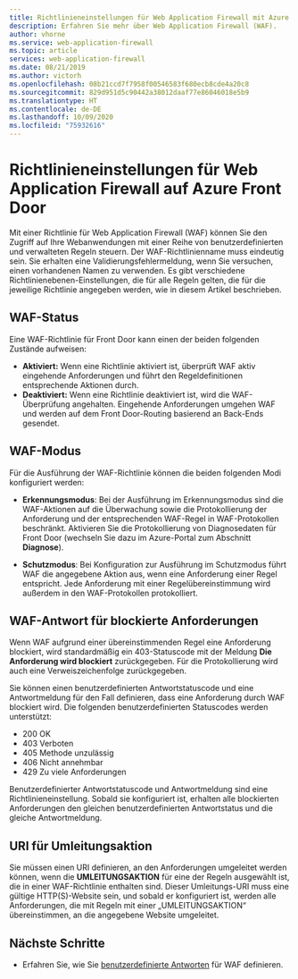 ```yaml
---
title: Richtlinieneinstellungen für Web Application Firewall mit Azure Front Door
description: Erfahren Sie mehr über Web Application Firewall (WAF).
author: vhorne
ms.service: web-application-firewall
ms.topic: article
services: web-application-firewall
ms.date: 08/21/2019
ms.author: victorh
ms.openlocfilehash: 08b21ccd7f7958f00546583f680ecb8cde4a20c8
ms.sourcegitcommit: 829d951d5c90442a38012daaf77e86046018e5b9
ms.translationtype: HT
ms.contentlocale: de-DE
ms.lasthandoff: 10/09/2020
ms.locfileid: "75932616"
---
```

# <a name="policy-settings-for-web-application-firewall-on-azure-front-door"></a>Richtlinieneinstellungen für Web Application Firewall auf Azure Front Door

Mit einer Richtlinie für Web Application Firewall (WAF) können Sie den Zugriff auf Ihre Webanwendungen mit einer Reihe von benutzerdefinierten und verwalteten Regeln steuern. Der WAF-Richtlinienname muss eindeutig sein. Sie erhalten eine Validierungsfehlermeldung, wenn Sie versuchen, einen vorhandenen Namen zu verwenden. Es gibt verschiedene Richtlinienebenen-Einstellungen, die für alle Regeln gelten, die für die jeweilige Richtlinie angegeben werden, wie in diesem Artikel beschrieben.

## <a name="waf-state"></a>WAF-Status

Eine WAF-Richtlinie für Front Door kann einen der beiden folgenden Zustände aufweisen:
- **Aktiviert:** Wenn eine Richtlinie aktiviert ist, überprüft WAF aktiv eingehende Anforderungen und führt den Regeldefinitionen entsprechende Aktionen durch.
- **Deaktiviert:** Wenn eine Richtlinie deaktiviert ist, wird die WAF-Überprüfung angehalten. Eingehende Anforderungen umgehen WAF und werden auf dem Front Door-Routing basierend an Back-Ends gesendet.

## <a name="waf-mode"></a>WAF-Modus

Für die Ausführung der WAF-Richtlinie können die beiden folgenden Modi konfiguriert werden:

- **Erkennungsmodus**: Bei der Ausführung im Erkennungsmodus sind die WAF-Aktionen auf die Überwachung sowie die Protokollierung der Anforderung und der entsprechenden WAF-Regel in WAF-Protokollen beschränkt. Aktivieren Sie die Protokollierung von Diagnosedaten für Front Door (wechseln Sie dazu im Azure-Portal zum Abschnitt **Diagnose**).

- **Schutzmodus**: Bei Konfiguration zur Ausführung im Schutzmodus führt WAF die angegebene Aktion aus, wenn eine Anforderung einer Regel entspricht. Jede Anforderung mit einer Regelübereinstimmung wird außerdem in den WAF-Protokollen protokolliert.

## <a name="waf-response-for-blocked-requests"></a>WAF-Antwort für blockierte Anforderungen

Wenn WAF aufgrund einer übereinstimmenden Regel eine Anforderung blockiert, wird standardmäßig ein 403-Statuscode mit der Meldung **Die Anforderung wird blockiert** zurückgegeben. Für die Protokollierung wird auch eine Verweiszeichenfolge zurückgegeben.

Sie können einen benutzerdefinierten Antwortstatuscode und eine Antwortmeldung für den Fall definieren, dass eine Anforderung durch WAF blockiert wird. Die folgenden benutzerdefinierten Statuscodes werden unterstützt:

- 200    OK
- 403    Verboten
- 405    Methode unzulässig
- 406    Nicht annehmbar
- 429    Zu viele Anforderungen

Benutzerdefinierter Antwortstatuscode und Antwortmeldung sind eine Richtlinieneinstellung. Sobald sie konfiguriert ist, erhalten alle blockierten Anforderungen den gleichen benutzerdefinierten Antwortstatus und die gleiche Antwortmeldung.

## <a name="uri-for-redirect-action"></a>URI für Umleitungsaktion

Sie müssen einen URI definieren, an den Anforderungen umgeleitet werden können, wenn die **UMLEITUNGSAKTION** für eine der Regeln ausgewählt ist, die in einer WAF-Richtlinie enthalten sind. Dieser Umleitungs-URI muss eine gültige HTTP(S)-Website sein, und sobald er konfiguriert ist, werden alle Anforderungen, die mit Regeln mit einer „UMLEITUNGSAKTION“ übereinstimmen, an die angegebene Website umgeleitet.


## <a name="next-steps"></a>Nächste Schritte
- Erfahren Sie, wie Sie [benutzerdefinierte Antworten](waf-front-door-configure-custom-response-code.md) für WAF definieren.
